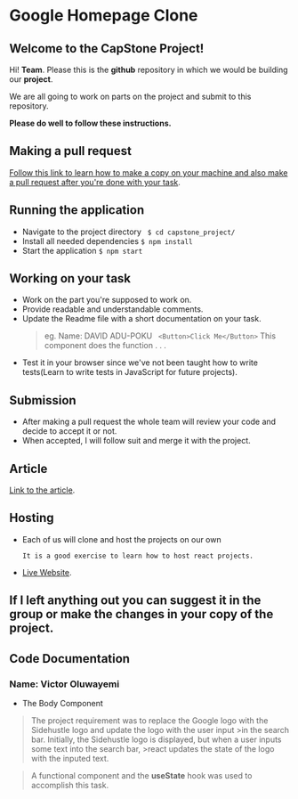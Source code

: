 # Google Homepage Clone

## Welcome to the CapStone Project!


Hi! **Team**. Please this is the **github** repository in which we would be building our **project**.

We are all going to work on parts on the project and submit to this repository.

**Please do well to follow these instructions.**

## Making a pull request

[Follow this link to learn how to make a copy on your machine and also make a pull request after you're done with your task](https://www.freecodecamp.org/news/how-to-make-your-first-pull-request-on-github-3/).

## Running the application

- Navigate to the project directory
  ` $ cd capstone_project/`
- Install all needed dependencies
  `$ npm install`
- Start the application
  `$ npm start`

## Working on your task

- Work on the part you're supposed to work on.
- Provide readable and understandable comments.
- Update the Readme file with a short documentation on your task.
  > eg.
  > Name: DAVID ADU-POKU
  > ` <Button>Click Me</Button>`
  > This component does the function . . .
- Test it in your browser since we've not been taught how to write tests(Learn to write tests in JavaScript for future projects).

## Submission

- After making a pull request the whole team will review your code and decide to accept it or not.
- When accepted, I will follow suit and merge it with the project.

## Article

[Link to the article]().

## Hosting

- Each of us will clone and host the projects on our own

      It is a good exercise to learn how to host react projects.

- [Live Website]().

## If I left anything out you can suggest it in the group or make the changes in your copy of the project.


## Code Documentation

### Name: Victor Oluwayemi
- The Body Component
 >The project requirement was to replace the Google logo with the Sidehustle logo and update the logo with the user input >in the search bar. Initially, the Sidehustle logo is displayed, but when a user inputs some text into the search bar, >react updates the state of the logo with the inputed text.
     
 >A functional component and the **useState** hook was used to accomplish this task.
      